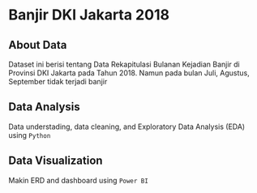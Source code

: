 # Banjir DKI Jakarta 2018

## About Data
Dataset ini berisi tentang Data Rekapitulasi Bulanan Kejadian Banjir di Provinsi DKI Jakarta pada Tahun 2018. Namun pada bulan Juli, Agustus, September tidak terjadi banjir

## Data Analysis
Data understading, data cleaning, and Exploratory Data Analysis (EDA) using `Python`

## Data Visualization
Makin ERD and dashboard using `Power BI`
